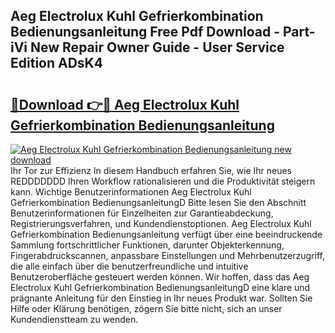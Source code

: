 ## Aeg Electrolux Kuhl Gefrierkombination Bedienungsanleitung Free Pdf Download - Part-iVi New Repair Owner Guide - User Service Edition ADsK4

# <h2><a href="http://df41w20.blite.top/?on=Aeg+Electrolux+Kuhl+Gefrierkombination+Bedienungsanleitung">🔗Download 👉🔴 Aeg Electrolux Kuhl Gefrierkombination Bedienungsanleitung</a></h2>

[![Aeg Electrolux Kuhl Gefrierkombination Bedienungsanleitung new download](https://i.imgur.com/lujVjoI.png)](http://df41w20.blite.top/?on=Aeg+Electrolux+Kuhl+Gefrierkombination+Bedienungsanleitung)
Ihr Tor zur Effizienz In diesem Handbuch erfahren Sie, wie Ihr neues REDDDDDDD Ihren Workflow rationalisieren und die Produktivität steigern kann. Wichtige Benutzerinformationen Aeg Electrolux Kuhl Gefrierkombination BedienungsanleitungD Bitte lesen Sie den Abschnitt Benutzerinformationen für Einzelheiten zur Garantieabdeckung, Registrierungsverfahren, und Kundendienstoptionen. Aeg Electrolux Kuhl Gefrierkombination Bedienungsanleitung verfügt über eine beeindruckende Sammlung fortschrittlicher Funktionen, darunter Objekterkennung, Fingerabdruckscannen, anpassbare Einstellungen und Mehrbenutzerzugriff, die alle einfach über die benutzerfreundliche und intuitive Benutzeroberfläche gesteuert werden können. Wir hoffen, dass das Aeg Electrolux Kuhl Gefrierkombination BedienungsanleitungD eine klare und prägnante Anleitung für den Einstieg in Ihr neues Produkt war. Sollten Sie Hilfe oder Klärung benötigen, zögern Sie bitte nicht, sich an unser Kundendienstteam zu wenden.
